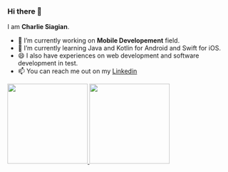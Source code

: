 ### Hi there 👋

I am **Charlie Siagian**.
- 🔭 I’m currently working on **Mobile Developement** field.
- 🌱 I’m currently learning Java and Kotlin for Android and Swift for iOS.
- 😄 I also have experiences on web development and software development in test.
- 📫 You can reach me out on my [Linkedin](https://www.linkedin.com/in/charlie-siagian-326ba68a/)

<p align="left">
<a href="https://github.com/charlieperdana">
  <img height="180em" src="https://github-readme-stats-eight-theta.vercel.app/api?username=charlieperdana&show_icons=true&theme=algolia&include_all_commits=true&count_private=true"/>
  <img height="180em" src="https://github-readme-stats-eight-theta.vercel.app/api/top-langs/?username=charlieperdana&layout=compact&langs_count=8&theme=algolia"/>
</a>
</p>


<!--
**charlieperdana/charlieperdana** is a ✨ _special_ ✨ repository because its `README.md` (this file) appears on your GitHub profile.

Here are some ideas to get you started:

- 🔭 I’m currently working on ...
- 🌱 I’m currently learning ...
- 👯 I’m looking to collaborate on ...
- 🤔 I’m looking for help with ...
- 💬 Ask me about ...
- 📫 How to reach me: ...
- 😄 Pronouns: ...
- ⚡ Fun fact: ...
-->
